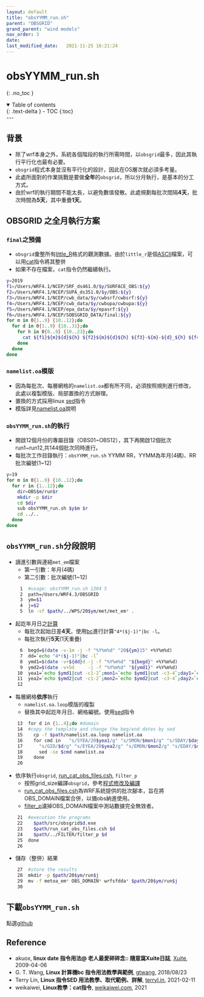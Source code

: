 ```yaml
---
layout: default
title: "obsYYMM_run.sh"
parent: "OBSGRID"
grand_parent: "wind models"
nav_order: 3
date:               
last_modified_date:   2021-11-25 16:21:24
---
```


# obsYYMM_run.sh

{: .no_toc }

<details open markdown="block">
  <summary>
    Table of contents
  </summary>
  {: .text-delta }
- TOC
{:toc}
</details>
---

## 背景
- 除了wrf本身之外，系統各個階段的執行所需時間，以`obsgrid`最多，因此其執行平行化也最有必要。
- `obsgrid`程式本身並沒有平行化的設計，因此在OS層次就必須多考量。
- 此處所面對的作業挑戰是要做**全年**的`obsgrid`，所以分月執行，是基本的分工方式。
- 由於wrf的執行期間不能太長，以避免數值發散。此處規劃每批次間隔**4天**，批次時間為**5天**，其中重疊**1天**。

## OBSGRID 之全月執行方案

### `final`之預備
- `obsgrid`彙整所有[little_R](https://www2.mmm.ucar.edu/wrf/users/wrfda/OnlineTutorial/Help/littler.html)格式的觀測數據。由於`little_r`是個[ASCII](https://zh.wikipedia.org/wiki/ASCII)檔案，可以用[cat](https://weikaiwei.com/linux/cat-command/)指令將其整併
- 如果不存在檔案，`cat`指令仍然繼續執行。

```bash
y=2019
f1=/Users/WRF4.1/NCEP/SRF_ds461.0/$y/SURFACE_OBS:${y}
f2=/Users/WRF4.1/NCEP/SUPA_ds351.0/$y/OBS:${y}
f3=/Users/WRF4.1/NCEP/cwb_data/$y/cwbsrf/cwbsrf:${y}
f4=/Users/WRF4.1/NCEP/cwb_data/$y/cwbupa/cwbupa:${y}
f5=/Users/WRF4.1/NCEP/epa_data/$y/epasrf:${y}
f6=/Users/WRF4.1/NCEP/SOBSGRID_DATA/final:${y}
for m in 0{1..9} {10..12};do
  for d in 0{1..9} {10..31};do
    for h in 0{0..9} {10..23};do
      cat ${f1}${m}${d}${h} ${f2}${m}${d}${h} ${f3}-${m}-${d}_${h} ${f4}-${m}-${d}_${h} ${f5}-${m}-${d}_${h} > ${f6}-${m}-${d}_${h}
    done
  done
done
```

### `namelist.oa`模版
- 因為每批次、每層網格的`namelist.oa`都有所不同，必須按照規則進行修改，此處以複製模版、局部置換的方式辦理。
- 置換的方式採用linux [sed](https://terryl.in/zh/linux-sed-command/)指令
- 模版詳見[namelist.oa](https://sinotec2.github.io/jtd/docs/wind_models/OBSGRID/namelist.oa/)說明

### `obsYYMM_run.sh`的執行
- 開啟12個月份的專屬目錄（OBS01~OBS12），其下再開啟12個批次run1~run12,共144個批次同時進行。
- 每批次工作目錄執行：`obsYYMM_run.sh` YYMM RR，YYMM為年月(4碼)、RR批次編號(1~12)

```bash
y=19
for m in 0{1..9} {10..12};do
  for r in {1..12};do
    dir=OBS$m/run$r
    mkdir -p $dir
    cd $dir
    sub obsYYMM_run.sh $y$m $r
    cd ../..
  done
done
```

## `obsYYMM_run.sh`分段說明
- 讀進引數與連結`met_em`檔案
  - 第一引數：年月(4碼)
  - 第二引數：批次編號(1~12)

```bash
     1	#usage: obsYYMM_run.sh 1304 5
     2	path=/Users/WRF4.3/OBSGRID
     3	ym=$1
     4	j=$2
     5	ln -sf $path/../WPS/20$ym/met/met_em* .
```

- 起訖年月日之[計算](https://blog.xuite.net/akuox/linux/23200246-linux+date+%E6%8C%87%E4%BB%A4+%E7%94%A8%E6%B3%95)
  - 每批次起始日差**4天**，使用[bc](https://blog.gtwang.org/linux/linux-bc-command-tutorial-examples/)進行計算`"4*($j-1)"|bc -l`。
  - 每批次執行**5天**(1天重疊)

```bash
     6	begd=$(date -v-1m -j -f "%Y%m%d" "20${ym}15" +%Y%m%d)
     7	dd=`echo "4*($j-1)"|bc -l`
     8	ymd1=$(date -v+${dd}d -j -f "%Y%m%d" "${begd}" +%Y%m%d)
     9	ymd2=$(date -v+5d     -j -f "%Y%m%d" "${ymd1}" +%Y%m%d)
    10	yea1=`echo $ymd1|cut -c1-2`;mon1=`echo $ymd1|cut -c3-4`;day1=`echo $ymd1|cut -c5-6`
    11	yea2=`echo $ymd2|cut -c1-2`;mon2=`echo $ymd2|cut -c3-4`;day2=`echo $ymd2|cut -c5-6`
    12	
```

- 每層網格**依序**執行
  - `namelist.oa.loop`模版的複製
  - 替換其中起訖年月日、網格編號。使用[sed](https://terryl.in/zh/linux-sed-command/)指令

```bash
    13	for d in {1..4};do #domain
    14	#copy the template and change the beg/end dates by sed
    15	  cp -f $path/namelist.oa.loop namelist.oa
    16	  for cmd in   "s/SYEA/20$yea1/g" "s/SMON/$mon1/g" "s/SDAY/$day1/g" \
    17	    "s/GID/$d/g" "s/EYEA/20$yea2/g" "s/EMON/$mon2/g" "s/EDAY/$day2/g";do
    18	    sed -ie $cmd namelist.oa
    19	  done
    20	
```

- 依序執行`obsgrid`, [run_cat_obs_files.csh](https://raw.githubusercontent.com/wrf-model/OBSGRID/master/run_cat_obs_files.csh), `filter_p`
  - 按照grid_size編譯`obsgrid`，參考[程式修改及編譯](https://sinotec2.github.io/jtd/docs/wind_models/OBSGRID/程式修改及編譯/)
  - [run_cat_obs_files.csh](https://raw.githubusercontent.com/wrf-model/OBSGRID/master/run_cat_obs_files.csh)為WRF系統提供的批次腳本，旨在將OBS_DOMAIN檔案合併，以備obs納進使用。
  - [filter_p]((http://200.200.31.47/nas1/WRF4.0/WRFv3.9/OBSGRID/filter_p.f))濾掉OBS_DOMAIN檔案中測站數據完全無效者。

```bash
    21	#execution the programs
    22	  $path/src/obsgrid$d.exe
    23	  $path/run_cat_obs_files.csh $d
    24	  $path/../FILTER/filter_p $d
    25	done
    26	
```

- 儲存（整併）結果

```bash
    27	#store the results
    28	mkdir -p $path/20$ym/run$j
    29	mv -f metoa_em* OBS_DOMAIN* wrfsfdda* $path/20$ym/run$j
    30	
```

## 下載`obsYYMM_run.sh`
點選[github](https://raw.githubusercontent.com/sinotec2/jtd/main/docs/wind_models/OBSGRID/obsYYMM_run.sh)

## Reference
- akuox, **linux date 指令用法@ 老人最愛碎碎念:: 隨意窩Xuite日誌**, [Xuite](https://blog.xuite.net/akuox/linux/23200246-linux+date+%E6%8C%87%E4%BB%A4+%E7%94%A8%E6%B3%95), 2009-04-06
- G. T. Wang, **Linux 計算機bc 指令用法教學與範例**, [gtwang](https://blog.gtwang.org/linux/linux-bc-command-tutorial-examples/), 2018/08/23
- Terry Lin, **Linux 指令SED 用法教學、取代範例、詳解**, [terryl.in](https://terryl.in/zh/linux-sed-command/),	2021-02-11 
- weikaiwei, **Linux教學：cat指令**, [weikaiwei.com](https://weikaiwei.com/linux/cat-command/), 2021